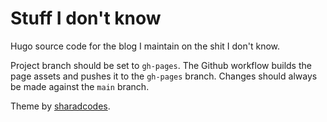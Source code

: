 # Stuff I don't know

Hugo source code for the blog I maintain on the shit I don't know.

Project branch should be set to `gh-pages`. The Github workflow builds the page assets and pushes it to the `gh-pages` branch. Changes should always be made against the `main` branch.

Theme by [sharadcodes](https://github.com/sharadcodes/hugo-theme-serial-programmer).
